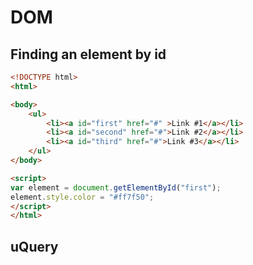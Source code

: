# DOM

## Finding an element by id



```html |{type: 'playground'}
<!DOCTYPE html>
<html>

<body>
    <ul>
        <li><a id="first" href="#" >Link #1</a></li>
        <li><a id="second" href="#">Link #2</a></li>
        <li><a id="third" href="#">Link #3</a></li>
    </ul>
</body>

<script>
var element = document.getElementById("first");
element.style.color = "#ff7f50";
</script>
</html>
```



## uQuery




